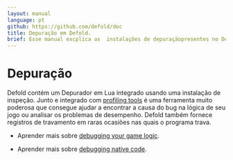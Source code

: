 ```yaml
---
layout: manual
language: pt
github: https://github.com/defold/doc
title: Depuração em Defold.
brief: Esse manual excplica as  instalações de depuraçãopresentes no Defold.
---
```


# Depuração 

Defold contém um Depurador em Lua
integrado usando uma instalação de inspeção. Junto e integrado com [profiling tools](/manuals/profiling) é uma ferramenta muito poderosa que consegue ajudar a encontrar a causa do bug na lógica de seu jogo  ou analisar os problemas de desempenho. Defold também fornece registros de travamento em raras ocasiões nas quais o programa trava.
 


* Aprender mais sobre [debugging your game logic](/manuals/debugging-game-logic).

* Aprender mais sobre [debugging native code](/manuals/debugging-native-code).